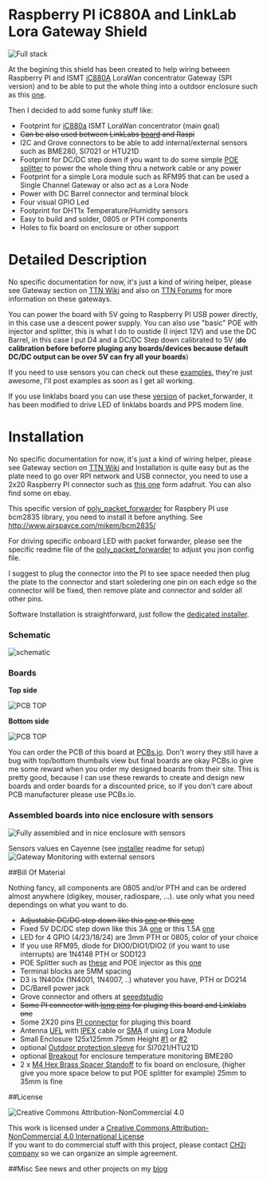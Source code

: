 Raspberry PI iC880A and LinkLab Lora Gateway Shield
===================================================

<img src="https://raw.githubusercontent.com/ch2i/iC880A-Raspberry-PI/master/pictures/RPI-Lora-Gateway-mounted.jpg" alt="Full stack">     

At the begining this shield has been created to help wiring between Raspberry PI and ISMT [iC880A][10] LoraWan concentrator Gateway (SPI version) and to be able to put the whole thing into a outdoor enclosure such as this [one][15].

Then I decided to add some funky stuff like:

- Footprint for [iC880a][10] ISMT LoraWan concentrator (main goal)
- ~~Can be also used between LinkLabs [board][11] and Raspi~~
- I2C and Grove connectors to be able to add internal/external sensors such as BME280, SI7021 or HTU21D
- Footprint for DC/DC step down if you want to do some simple [POE splitter][16] to power the whole thing thru a network cable or any power 
- Footprint for a simple Lora module such as RFM95 that can be used a Single Channel Gateway or also act as a Lora Node
- Power with DC Barrel connector and terminal block
- Four visual GPIO Led
- Footprint for DHT1x Temperature/Humidity sensors
- Easy to build and solder, 0805 or PTH components
- Holes to fix board on enclosure or other support

Detailed Description
====================

No specific documentation for now, it's just a kind of wiring helper, please see Gateway section on [TTN Wiki][13] and also on [TTN Forums][14] for more information on these gateways.

You can power the board with 5V going to Raspberry PI USB power directly, in this case use a descent power supply.
You can also use "basic" POE with injector and splitter, this is what I do to oustide (I inject 12V) and use the DC Barrel, in this case I put D4 and a DC/DC Step down calibrated to 5V (**do calibration before beforre pluging any boards/devices because default DC/DC output can be over 5V can fry all your boards**)

If you need to use sensors you can check out these [examples][12], they're just awesome, I'll post examples as soon as I get all working.

If you use linklabs board you can use these [version][2] of packet_forwarder, it has been modified to drive LED of linklabs boards and PPS modem line.

Installation
=============

No specific documentation for now, it's just a kind of wiring helper, please see Gateway section on [TTN Wiki][13] and Installation is quite easy but as the plate need to go over RPI network and USB connector, you need to use a 2x20 Raspberry PI connector such as [this one][25] form adafruit. You can also find some on ebay.

This specific version of [poly_packet_forwarder][30] for Raspbery PI use bcm2835 library, you need to install it before anything. See http://www.airspayce.com/mikem/bcm2835/

For driving specific onboard LED with packet forwarder, please see the specific readme file of the [poly_packet_forwarder][30] to adjust you json config file.

I suggest to plug the connector into the PI to see space needed then plug the plate to the connector and start soledering one pin on each edge so the connector will be fixed, then remove plate and connector and solder all other pins.

Software Installation is straightforward, just follow the [dedicated installer][26].

### Schematic
![schematic](https://raw.githubusercontent.com/ch2i/iC880A-Raspberry-PI/master/pictures/RPI-Lora-Gateway-Shield-sch.png)  

### Boards 

**Top side**

<img src="https://raw.githubusercontent.com/ch2i/iC880A-Raspberry-PI/master/pictures/RPI-Lora-Gateway-Shield-top.jpg" alt="PCB TOP">    

**Bottom side**

<img src="https://raw.githubusercontent.com/ch2i/iC880A-Raspberry-PI/master/pictures/RPI-Lora-Gateway-Shield-bot.jpg" alt="PCB TOP">    


You can order the PCB of this board at [PCBs.io][3]. Don't worry they still have a bug with top/bottom thumbails view but final boards are okay
PCBs.io give me some reward when you order my designed boards from their site. This is pretty good, because I can use these rewards to create and design new boards and order boards for a discounted price, so if you don't care about PCB manufacturer please use PCBs.io.

### Assembled boards into nice enclosure with sensors

<img src="https://raw.githubusercontent.com/ch2i/iC880A-Raspberry-PI/master/pictures/ch2i-shield-lorawan-gateway.jpg" alt="Fully assembled and in nice enclosure with sensors">     

Sensors values en Cayenne (see [installer][26] readme for setup)
<img src="https://raw.githubusercontent.com/ch2i/iC880A-Raspberry-PI/master/pictures/ch2i-gateway-monitoring-iot.jpg" alt="Gateway Monitoring with external sensors">     


##Bill Of Material

Nothing fancy, all components are 0805 and/or PTH and can be ordered almost anywhere (digikey, mouser, radiospare, ...). 
use only what you need dependings on what you want to do. 

- ~~Adjustable DC/DC step down like this [one][18] or this [one][19]~~
- Fixed 5V DC/DC step down like this 3A [one][27] or this 1.5A [one][28] 
- LED for 4 GPIO (4/23/18/24) are 3mm PTH or 0805, color of your choice
- If you use RFM95, diode for DIO0/DIO1/DIO2 (if you want to use interrupts) are 1N4148 PTH or SOD123
- POE Splitter such as [these][16] and POE injector as this [one][17]
- Terminal blocks are 5MM spacing
- D3 is 1N400x (1N4001, 1N4007, ..) whatever you have, PTH or DO214
- DC/Barell power jack 
- Grove connector and others at [seeedstudio][20]
- ~~Some PI connector with [long pins][21] for pluging this board and Linklabs one~~
- Some 2X20 pins [PI connector][29] for pluging this board  
- Antenna [UFL][22] with [IPEX][23] cable or [SMA][24] if using Lora Module
- Small Enclosure 125x125mm 75mm Height [#1][40] or [#2][41]
- optional [Outdoor protection sleeve][42] for SI7021/HTU21D
- optional [Breakout][43] for enclosure temperature monitoring BME280
- 2 x [M4 Hex Brass Spacer Standoff][44] to fix board on enclosure, (higher give you more space below to put POE splitter for example) 25mm to 35mm is fine

##License

<img alt="Creative Commons Attribution-NonCommercial 4.0" src="https://i.creativecommons.org/l/by-nc/4.0/88x31.png">   

This work is licensed under a [Creative Commons Attribution-NonCommercial 4.0 International License](http://creativecommons.org/licenses/by-nc/4.0/)    
If you want to do commercial stuff with this project, please contact [CH2i company](https://www.ch2i.eu/en#support) so we can organize an simple agreement.

##Misc
See news and other projects on my [blog][1] 
 
[1]: https://hallard.me
[2]: https://github.com/ch2i/packet_forwarder
[3]: https://PCBs.io/share/rmVdD

[10]: http://webshop.imst.de/ic880a-spi-lorawan-concentrator-868mhz.html
[11]: http://forum.thethingsnetwork.org/t/raspberry-pi-lorawan-gateway-board/1071
[12]: https://github.com/leon-anavi/rpi-examples
[13]: https://staging.thethingsnetwork.org/wiki/Hardware/Gateways/Overview
[14]: http://forum.thethingsnetwork.org/c/gateways
[15]: https://www.aerial.net/shop/product_info.php?products_id=1102
[16]: https://www.aerial.net/shop/index.php?cPath=22_124
[17]: http://wiki.dragino.com/index.php?title=PoE_Injector
[18]: http://www.ebay.com/itm/2-PCS-MP1584EN-Step-down-Power-DC-DC-3A-Adjustable-Ultra-LM2596-Step-down-Module-/301798394307
[19]: http://www.ebay.com/itm/1x-Tiny-4-5-28V-3A-DC-DC-Buck-Converter-Step-down-Power-Regulator-MP1584EN-/141524007951
[20]: http://www.seeedstudio.com/depot/index.php?main_page=opl_info&opl_id=4
[21]: http://www.ebay.com/itm/170578495165
[22]: http://www.ebay.com/itm/351690376555
[23]: http://www.ebay.com/itm/351738196013
[24]: http://www.ebay.com/itm/371534934746

[25]: https://www.adafruit.com/products/1979
[26]: https://github.com/ch2i/ic880a-gateway/tree/ch2i-rpi-shield

[27]: http://www.ebay.com/itm/351674929937
[28]: http://www.ebay.com/itm/371348168950
[29]: http://www.ebay.com/itm/351588181858

[30]: https://github.com/ch2i/packet_forwarder/blob/master/poly_pkt_fwd/readme.md

[40]: http://www.ebay.com/itm/262500056078
[41]: http://www.aliexpress.com/item/Free-Shipping-Good-Quality-ABS-Material-Transparent-Cover-IP66-Waterproof-Electrical-Switch-Box-125-125-75mm/32522255056.html
[42]: http://www.aliexpress.com/item/Temperature-and-humidity-Protective-sleeve-Accessories-PCB-for-SHT20-SHT21-SHT25/32695663191.html?spm=2114.13010208.99999999.264.dgLxek
[43]: http://www.ebay.com/itm/401000227934
[44]: http://www.ebay.com/itm/182181715511?var=483966356069